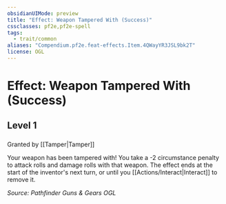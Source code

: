 ```yaml
---
obsidianUIMode: preview
title: "Effect: Weapon Tampered With (Success)"
cssclasses: pf2e,pf2e-spell
tags:
  - trait/common
aliases: "Compendium.pf2e.feat-effects.Item.4QWayYR3JSL9bk2T"
license: OGL
---
```

# Effect: Weapon Tampered With (Success)
## Level 1
### 






Granted by [[Tamper|Tamper]]

Your weapon has been tampered with! You take a -2 circumstance penalty to attack rolls and damage rolls with that weapon. The effect ends at the start of the inventor's next turn, or until you [[Actions/Interact|Interact]] to remove it.

*Source: Pathfinder Guns & Gears*
*OGL*